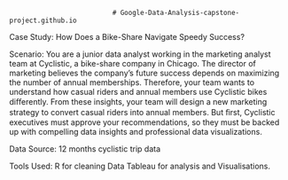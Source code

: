                               # Google-Data-Analysis-capstone-project.github.io

Case Study: How Does a Bike-Share Navigate Speedy Success? 

Scenario:
You are a junior data analyst working in the marketing analyst team at Cyclistic, a bike-share company in Chicago. 
The director of marketing believes the company’s future success depends on maximizing the number of annual memberships. 
Therefore, your team wants to understand how casual riders and annual members use Cyclistic bikes diﬀerently. 
From these insights, your team will design a new marketing strategy to convert casual riders into annual members. 
But ﬁrst, Cyclistic executives must approve your recommendations, so they must be backed up with compelling data insights and professional data visualizations. 

Data Source: 12 months cyclistic trip data

Tools Used:
R for cleaning Data
Tableau for analysis and Visualisations.
